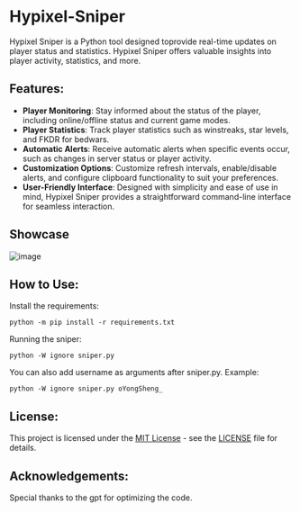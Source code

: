 # Hypixel-Sniper

Hypixel Sniper is a Python tool designed toprovide real-time updates on player status and statistics. Hypixel Sniper offers valuable insights into player activity, statistics, and more.

## Features:

- **Player Monitoring**: Stay informed about the status of the player, including online/offline status and current game modes.
- **Player Statistics**: Track player statistics such as winstreaks, star levels, and FKDR for bedwars.
- **Automatic Alerts**: Receive automatic alerts when specific events occur, such as changes in server status or player activity.
- **Customization Options**: Customize refresh intervals, enable/disable alerts, and configure clipboard functionality to suit your preferences.
- **User-Friendly Interface**: Designed with simplicity and ease of use in mind, Hypixel Sniper provides a straightforward command-line interface for seamless interaction.

## Showcase

![image](https://github.com/YongSheng109/Hypixel-Sniper/assets/93895098/e36bf8db-510b-4c07-934f-561f4f08feef)


## How to Use:

Install the requirements:
```
python -m pip install -r requirements.txt
```

Running the sniper:
```
python -W ignore sniper.py
```
You can also add username as arguments after sniper.py.
Example:

```
python -W ignore sniper.py oYongSheng_
```

## License:

This project is licensed under the [MIT License](LICENSE) - see the [LICENSE](LICENSE) file for details.

## Acknowledgements:

Special thanks to the gpt for optimizing the code.
